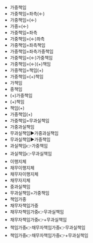 - 가중책임
- 가중책임=좌측(←)
- 가중책임=(←)
- 가중=(←)
- 가중책임=좌측
- 가중책임=(←)좌측
- 가중책임=좌측책임
- 가중책임=좌측가중책임
- 가중책임=(←)가중책임
- 가중책임=(←)(+)책임
- 가중책임=책임(+)
- 가중책임=(+)책임
- 가책임
- 중책임
- (+)가중책임
- (+)책임
- 책임(+)
- 가중책임(+)
- 가중책임=무과실책임
- 가중과실책임
- 무과실책임▶️가중과실책임
- 무과실책임▶️가중책임
- 과실책임👉가중책임
- 과실책임👉무과실책임
- 이행지체
- 채무이행지체
- 채무자이행지체
- 채무자지체
- 중과실책임
- 무과실책임=가중책임
- 책임가중
- 채무자책임가중
- 채무자책임가중👉무과실책임
- 채무자책임가중👉+무과실책임
- 책임가중👉채무자책임가중👉무과실책임
- 책임가중👉채무자책임가중👉+무과실책임